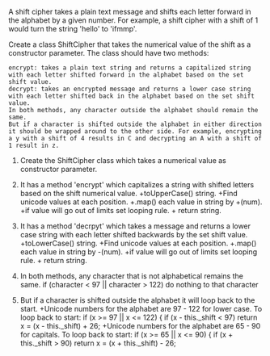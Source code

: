 A shift cipher takes a plain text message and shifts each letter forward in the alphabet by a given number. For example, a shift cipher with a shift of 1 would turn the string 'hello' to 'ifmmp'.

Create a class ShiftCipher that takes the numerical value of the shift as a constructor parameter. The class should have two methods:

    encrypt: takes a plain text string and returns a capitalized string with each letter shifted forward in the alphabet based on the set shift value.
    decrypt: takes an encrypted message and returns a lower case string with each letter shifted back in the alphabet based on the set shift value.
    In both methods, any character outside the alphabet should remain the same.
    But if a character is shifted outside the alphabet in either direction it should be wrapped around to the other side. For example, encrypting a y with a shift of 4 results in C and decrypting an A with a shift of 1 result in z.


1. Create the ShiftCipher class which takes a numerical value as constructor parameter.

2. It has a method 'encrypt' which capitalizes a string with shifted letters based on the shift numerical value.
        +toUpperCase() string.
        +Find unicode values at each position.
        +.map() each value in string by +(num).
        +if value will go out of limits set looping rule.
        + return string.
        

3. It has a method 'decrpyt' which takes a message and returns a lower case string with each letter shifted backwards by the set shift value.
         +toLowerCase() string.
        +Find unicode values at each position.
        +.map() each value in string by -(num).
        +if value will go out of limits set looping rule.
        + return string.


4. In both methods, any character that is not alphabetical remains the same.
        if (character < 97 || character > 122)
            do nothing to that character


5. But if a character is shifted outside the alphabet it will loop back to the start.
        +Unicode numbers for the alphabet are 97 - 122 for lower case.
            To loop back to start:
            if (x >= 97 || x <= 122) {
                if (x - this._shift < 97)
                return x = (x - this._shift) + 26;
        +Unicode numbers for the alphabet are 65 - 90 for capitals.
            To loop back to start:
            if (x >= 65 || x <= 90) {
                if (x + this._shift > 90)
                return x = (x + this._shift) - 26;



